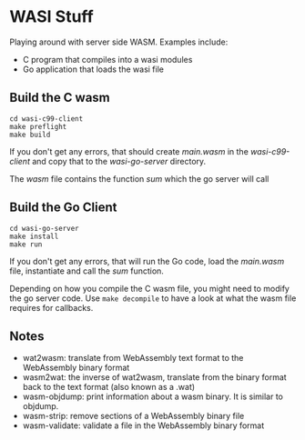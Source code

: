 # WASI Stuff

Playing around with server side WASM. Examples include:

- C program that compiles into a wasi modules
- Go application that loads the wasi file

## Build the C wasm

```
cd wasi-c99-client
make preflight
make build
```

If you don't get any errors, that should create _main.wasm_ in the 
_wasi-c99-client_ and copy that to the _wasi-go-server_ directory.

The _wasm_ file contains the function _sum_ which the go server 
will call

## Build the Go Client

```
cd wasi-go-server
make install
make run
```

If you don't get any errors, that will run the Go code, load the
_main.wasm_ file, instantiate and call the _sum_ function.

Depending on how you compile the C wasm file, you might need to modify
the go server code. Use `make decompile` to have a look at what the
wasm file requires for callbacks.

## Notes

- wat2wasm: translate from WebAssembly text format to the WebAssembly binary format
- wasm2wat: the inverse of wat2wasm, translate from the binary format back to the text format (also known as a .wat)
- wasm-objdump: print information about a wasm binary. It is similar to objdump.
- wasm-strip: remove sections of a WebAssembly binary file
- wasm-validate: validate a file in the WebAssembly binary format

